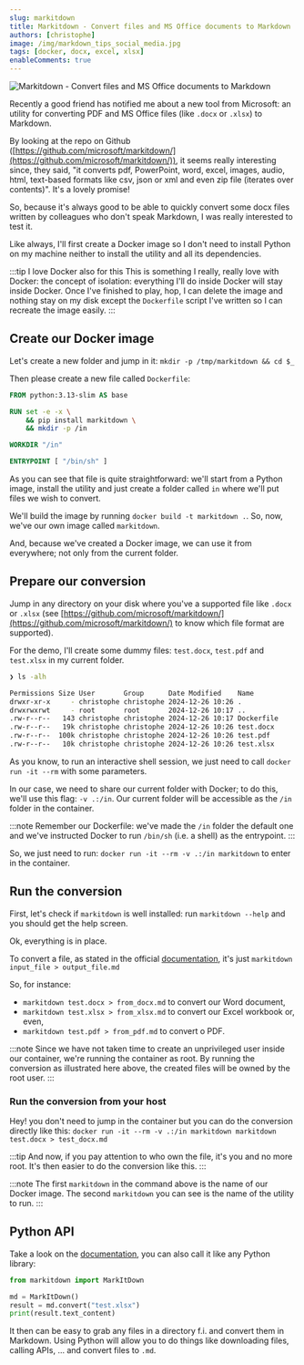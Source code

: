 ```yaml
---
slug: markitdown
title: Markitdown - Convert files and MS Office documents to Markdown
authors: [christophe]
image: /img/markdown_tips_social_media.jpg
tags: [docker, docx, excel, xlsx]
enableComments: true
---
```

![Markitdown - Convert files and MS Office documents to Markdown](/img/markdown_tips_banner.jpg)

Recently a good friend has notified me about a new tool from Microsoft: an utility for converting PDF and MS Office files (like `.docx` or `.xlsx`) to Markdown.

By looking at the repo on Github ([https://github.com/microsoft/markitdown/](https://github.com/microsoft/markitdown/)), it seems really interesting since, they said, "it converts pdf, PowerPoint, word, excel, images, audio, html, text-based formats like csv, json or xml and even zip file (iterates over contents)". It's a lovely promise!

So, because it's always good to be able to quickly convert some docx files written by colleagues who don't speak Markdown, I was really interested to test it.

<!-- truncate -->

Like always, I'll first create a Docker image so I don't need to install Python on my machine neither to install the utility and all its dependencies.

:::tip I love Docker also for this
This is something I really, really love with Docker: the concept of isolation: everything I'll do inside Docker will stay inside Docker. Once I've finished to play, hop, I can delete the image and nothing stay on my disk except the `Dockerfile` script I've written so I can recreate the image easily.
:::

## Create our Docker image

Let's create a new folder and jump in it: `mkdir -p /tmp/markitdown && cd $_`

Then please create a new file called `Dockerfile`:

<Snippets filename="Dockerfile">

```dockerfile
FROM python:3.13-slim AS base

RUN set -e -x \
    && pip install markitdown \
    && mkdir -p /in

WORKDIR "/in"

ENTRYPOINT [ "/bin/sh" ]
```

</Snippets>

As you can see that file is quite straightforward: we'll start from a Python image, install the utility and just create a folder called `in` where we'll put files we wish to convert.

We'll build the image by running `docker build -t markitdown .`.  So, now, we've our own image called `markitdown`.

And, because we've created a Docker image, we can use it from everywhere; not only from the current folder.

## Prepare our conversion

Jump in any directory on your disk where you've a supported file like `.docx` or `.xlsx` (see [https://github.com/microsoft/markitdown/](https://github.com/microsoft/markitdown/) to know which file format are supported).

For the demo, I'll create some dummy files: `test.docx`, `test.pdf` and `test.xlsx` in my current folder.

```bash
❯ ls -alh

Permissions Size User       Group      Date Modified    Name
drwxr-xr-x     - christophe christophe 2024-12-26 10:26 .
drwxrwxrwt     - root       root       2024-12-26 10:17 ..
.rw-r--r--   143 christophe christophe 2024-12-26 10:17 Dockerfile
.rw-r--r--   19k christophe christophe 2024-12-26 10:26 test.docx
.rw-r--r--  100k christophe christophe 2024-12-26 10:26 test.pdf
.rw-r--r--   10k christophe christophe 2024-12-26 10:26 test.xlsx
```

As you know, to run an interactive shell session, we just need to call `docker run -it --rm` with some parameters.

In our case, we need to share our current folder with Docker; to do this, we'll use this flag: `-v .:/in`.  Our current folder will be accessible as the `/in` folder in the container.

:::note
Remember our Dockerfile: we've made the `/in` folder the default one and we've instructed Docker to run `/bin/sh` (i.e. a shell) as the entrypoint.
:::

So, we just need to run: `docker run -it --rm -v .:/in markitdown` to enter in the container.

## Run the conversion

First, let's check if `markitdown` is well installed: run `markitdown --help` and you should get the help screen.

Ok, everything is in place.

To convert a file, as stated in the official [documentation](https://github.com/microsoft/markitdown/tree/main?tab=readme-ov-file#markitdown), it's just `markitdown input_file > output_file.md`

So, for instance:

* `markitdown test.docx > from_docx.md` to convert our Word document,
* `markitdown test.xlsx > from_xlsx.md` to convert our Excel workbook or, even,
* `markitdown test.pdf > from_pdf.md` to convert o PDF.

:::note
Since we have not taken time to create an unprivileged user inside our container, we're running the container as root. By running the conversion as illustrated here above, the created files will be owned by the root user.
:::

### Run the conversion from your host

Hey! you don't need to jump in the container but you can do the conversion directly like this: `docker run -it --rm -v .:/in markitdown markitdown test.docx > test_docx.md`

:::tip
And now, if you pay attention to who own the file, it's you and no more root. It's then easier to do the conversion like this.
:::

:::note
The first `markitdown` in the command above is the name of our Docker image.
The second `markitdown` you can see is the name of the utility to run.
:::

## Python API

Take a look on the [documentation](https://github.com/microsoft/markitdown/tree/main?tab=readme-ov-file#markitdown), you can also call it like any Python library:

<Snippets filename="test.py">

```python
from markitdown import MarkItDown

md = MarkItDown()
result = md.convert("test.xlsx")
print(result.text_content)
```

</Snippets>

It then can be easy to grab any files in a directory f.i. and convert them in Markdown. Using Python will allow you to do things like downloading files, calling APIs, ... and convert files to `.md`.
